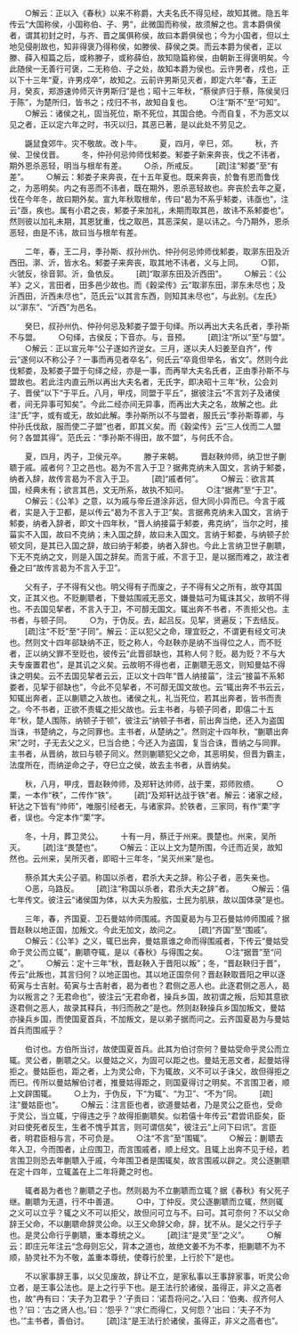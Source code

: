 <!-- { "loadSidebar": true } -->
　　○解云：正以入《春秋》以来不称爵，大夫名氏不得见经，故知其微。隐五年传云“大国称侯，小国称伯、子、男”，此微国而称侯，故须解之也。言本爵俱侯者，谓其初封之时，与齐、晋之属俱称侯，故曰本爵俱侯也；今为小国者，但以土地见侵削故也，知非得褒乃得称侯，如滕侯、薛侯之类。而云本爵为侯者，正以滕、薛入桓篇之后，或称滕子，或称薛伯，故知隐篇称侯，由朝新王得褒明矣。今此随侯一无善行可褒，二无称伯、子之处，故知本爵为侯也。云许男者，戍也，正以下十三年“夏，许男戍卒”，故知之。云前许男斯见灭者，即定六年“春，王正月，癸亥，郑游速帅师灭许男斯归”是也；昭十三年秋，“蔡侯庐归于蔡，陈侯吴归于陈”，为楚所归，皆书之；戍归不书，故知自复也。
　　○注“斯不”至“可知”。
　　○解云：诸侯之礼，固当死位，斯不死位，其国合绝。今而自复，不为恶文以见之者，正以定六年之时，书灭以归，其恶已著，是以此处不劳见之。

　　鼷鼠食郊牛。灾不敬故。改卜牛。
　　夏，四月，辛巳，郊。
　　秋，齐侯、卫侯伐晋。
　　冬，仲孙何忌帅师伐邾娄。邾娄子新来奔丧，伐之不讳者，期外恩杀恶轻，明当与根牟有差。
　　○杀，所戒反。
　　[疏]注“邾娄”至“有差”。
　　○解云：邾娄子来奔丧，在十五年夏也。既来奔丧，於鲁有恩而鲁伐之，为恶明矣。内之有恶而不讳者，既在期外，恩杀恶轻故也。奔丧於去年之夏，伐在今年冬，故曰期外矣。宣九年秋取根牟，传曰“曷为不系乎邾娄，讳亟也”，注云“亟，疾也。属有小君之丧，邾娄子来加礼，未期而取其邑，故讳不系邾娄也”。然则彼以加礼未期，其恩犹重，伐之取邑，其恶深矣，是以讳之。今乃期外，恩杀恶轻，由是不讳，故曰当与根牟有差。

　　二年，春，王二月，季孙斯、叔孙州仇、仲孙何忌帅师伐邾娄，取漷东田及沂西田。漷、沂，皆水名。邾娄子来奔丧，取其地不讳者，义与上同。
　　○郭，火虢反，徐音郭。沂，鱼依反。
　　[疏]“取漷东田及沂西田”。
　　○解云：《公羊》之义，言田者，田多邑少故也。而《穀梁传》云“取漷东田，漷东未尽也；及沂西田，沂西未尽也”，范氏云“以其言东西，则知其未尽也”，与此别。《左氏》以“漷东”、“沂西”为邑名。

　　癸巳，叔孙州仇、仲孙何忌及邾娄子盟于句绎。所以再出大夫名氏者，季孙斯不与盟。
　　○句绎，古侯反；下音亦。与，音预。
　　[疏]注“所以”至“与盟”。
　　○解云：正以宣元年“公子遂如齐逆女。三月，遂以夫人妇姜至自齐”，传云“遂何以不称公子？一事而再见者卒名”，何氏云“卒竟但举名，省文”。然则今此伐邾娄，及邾娄子盟于句绎之经，亦是一事，而再举大夫名氏者，正由季孙斯不与盟故也。若此注内直云所以再出大夫名者，无氏字，即决昭十三年“秋，公会刘子、晋侯”以下“于平丘。八月，甲戍，同盟于平丘”，据彼注云“不言刘子及诸侯者，间无异事可知矣”。今此二经亦间无异事，而再出大夫之名，故解之也。此注“氏”字，或有或无，故如此解。季孙斯所以不与盟者，服氏云“季孙斯尊卿，与仲孙氏伐敌，服而使二子盟”也者，即其义矣。而《穀梁传》云“三人伐而二人盟何？各盟其得”。范氏云：“季孙斯不得田，故不盟”，与何氏不合。

　　夏，四月，丙子，卫侯元卒。
　　滕子来朝。
　　晋赵鞅帅师，纳卫世子蒯聩于戚。戚者何？卫之邑也。曷为不言入于卫？据弗克纳未入国文，言纳于邾娄，纳者入辞，故传言曷为不言入于卫。
　　[疏]“戚者何”。
　　○解云：欲言其国，经典未有；欲言其邑，文无所系，故执不知问。
　　○注“据弗”至“于卫”。
　　○解云：《公羊》之意，以为戚与帝丘道涂非远，但大同小异而已。今言于戚者，实是入于卫都，是以传云“曷为不言入于卫”矣。言据弗克纳未入国文，言纳于邾娄，纳者入辞者，即文十四年秋，“晋人纳接菑于邾娄，弗克纳”，当尔之时，接菑实不入国，故曰不克纳；未入国之辞，故曰未入国文。言纳于邾娄，与纳顿子於顿文同，是其已入国之辞，故曰纳于邾娄，纳者入辞也。今此上言纳卫世子蒯聩，下无不克纳之文，则是入国之辞矣。而言于戚，不言于卫，是以据而难之，故注者叠之曰“故传言曷为不言入于卫”。

　　父有子，子不得有父也。明父得有子而废之，子不得有父之所有，故夺其国文，正其义也。不贬蒯聩者，下曼姑围戚无恶文，嫌曼姑可为辄诛其父，故明不得也。不去国见挈者，不言入于卫，不可醇无国文。辄出奔不书者，不责拒父也。主书者，与顿子同。
　　○为，于伪反。去，起吕反。见挈，贤遍反；下去结反。
　　[疏]注“不贬”至“子同”。解云：正以犯父之命，理宜贬之，不谓更有经文可决也。然则文十四年郤缺纳不正，贬之称人，今赵鞅亦是纳不当得位之人，而不贬者，正以纳父罪不至贬也，彼传云“此晋郤缺也，其称人何？贬。曷为贬？不与大夫专废置君也”，是其讥之义矣。云故明不得也者，正蒯聩无恶文，则知曼姑不得诛之明矣。云不去国见挈者云云，正以文十四年“晋人纳接菑”，注云“接菑不系邾娄者，见挈于郤缺也”，今此不见挈者，不可醇无国文故也。云“辄出奔不书云云，知辄出奔者，正以蒯聩之入故也。诸侯之礼，礼当死位，若其出奔者，皆书而责之。今不书者，正欲不责辄之拒父故也。云主书者，与顿子同者，即僖二十五年“秋，楚人围陈，纳顿子于顿”，彼注云“纳顿子书者，前出奔当绝，还入为盗国当诛，书楚纳之，与之同罪也。主书者，从楚纳之”。然则定十四年秋，“蒯聩出奔宋”之时，子无去父之义，巳当合绝；今还入为盗国，复当合诛，晋纳之与同罪。主书者，从晋纳，故曰与顿子同义。然则蒯聩犯父之命，其恶明矣，但晋为霸主，法度所在，而纳逆命之子，夺巳立之侯，故去主书者，从晋纳矣。

　　秋，八月，甲戌，晋赵鞅帅师，及郑轩达帅师，战于栗，郑师败缋。
　　○栗，一本作“秩”，二传作“铁”。
　　[疏]“及郑轩达战于铁”者。解云：诸家之经，轩达之下皆有“帅师”，唯服引经者无，与诸家异。於铁者，三家同，有作“栗”字者，误也。今定本作“栗”字。

　　冬，十月，葬卫灵公。
　　十有一月，蔡迁于州来。畏楚也。州来，吴所灭。
　　[疏]注“畏楚也”。
　　○解云：正以上文为楚所围，今迁而近吴，故知然也。云州来，吴所灭者，即昭十三年冬，“吴灭州来”是也。

　　蔡杀其大夫公子驷。称国以杀者，君杀大夫之辞。称公子者，恶失亲也。
　　○恶，乌路反。
　　[疏]注“称国以杀者，君杀大夫之辞”者。
　　○解云：僖七年传文。彼注云“诸侯国为体，以大夫为股肱，士民为肌肤，故以国体录”是也。

　　三年，春，齐国夏、卫石曼姑帅师围戚。齐国夏曷为与卫石曼姑帅师围戚？据晋赵鞅以地正国，加叛文。今此无加文，故问之。
　　[疏]“齐国”至“围戚”。
　　○解云：《公羊》之义，辄巳出奔，曼姑禀谁之命而得围戚者，下传云“曼姑受命于灵公而立辄”，蒯聩夺辄，是以《春秋》与得围之矣。
　　○注“据晋”至“问之”。
　　○解云：定十三年“秋，晋赵鞅入于晋阳以叛”；冬，“晋赵鞅归于晋”，传云“此叛也，其言归何？以地正国也。其以地正国奈何？晋赵鞅取晋阳之甲以逐荀寅与士吉射。荀寅与士吉射者，曷为者也？君侧之恶人也。此逐君侧之恶人，曷为以叛言之？无君命也”，彼注云“无君命者，操兵乡国，故初谓之叛，后知其意欲逐君侧之恶人，故录其释兵，书归而赦之”是也。然则赵鞅操兵乡国加叛文，曼姑亦操兵乡国，而使国夏首兵，不加叛文，是以弟子据而问之。云齐国夏曷为与曼姑首兵而围戚乎？

　　伯讨也。方伯所当讨，故使国夏首兵。此其为伯讨奈何？曼姑受命乎灵公而立辄。灵公者，蒯聩之父。以曼姑之义，为固可以距之也。曼姑无恶文者，起曼姑得拒之。曼姑臣也，距之者，上为灵公命，下为辄故，义不可以子诛父，故但得拒之而巳。传所以曼姑解伯讨者，推曼姑得距之，则国夏得讨之明矣。不言围卫者，顺上文辟围辄。
　　○上为，于伪反，下“为辄”、“为卫”、“不为”同。
　　[疏]注“曼姑臣也”。
　　○解云：注言臣也者，欲道曼姑者，乃是灵公之臣也，受命于灵公，当立辄，宁得违之乎？故得拒蒯聩矣。似若僖十年传云“君尝讯臣矣，臣对曰使死者反生，生者不愧乎其言，则可谓信矣”，彼注云“上问下曰讯”。言臣者，明君臣相与言，不可负是。
　　○注“不言”至“围辄”。
　　○解云：蒯聩去年入卫，今而围者，止应围卫，而言围戚者，顺上经文。且辄上出奔不见于经，若言围卫则恐去年蒯聩入于戚，今年围卫者是围辄矣，故言围戚以辟之。灵公逐蒯聩在定十四年，立辄盖在上二年将薨之时也。

　　辄者曷为者也？蒯聩之子也。然则曷为不立蒯聩而立辄？据《春秋》有父死子继。蒯聩为无道，行不中善道。
　　○中，丁仲反。灵公逐蒯聩而立辄，然则辄之义可以立乎？辄之义不可以拒父，故但问可立与不。曰可。其可奈何？不以父命辞王父命，不以蒯聩命辞灵公命。以王父命辞父命，辞，犹不从。是父之行乎子也。是灵公命行乎蒯聩，重本尊统之义。
　　[疏]注“是灵”至“之义”。
　　○解云：即庄元年注云“念母则忘父，背本之道也，故绝文姜不为不孝，拒蒯聩不为不顺，胁灵社不为不敬，盖重本尊统，使尊行於里，上行於下”是也。

　　不以家事辞王事，以父见废故，辞让不立，是家私事以王事辞家事，听灵公命立者，是王事公法也。是上之行乎下也。是王法行於诸侯，虽得正，非义之高者也，故“冉有曰：‘夫子为卫君乎？’子贡曰：‘诺吾将问之。’入曰：‘伯夷、叔齐何人也？’曰：‘古之贤人也。’曰：‘怨乎？’‘求仁而得仁，又何怨？’出曰：‘夫子不为也。’”主书者，善伯讨。
　　[疏]注“是王法行於诸侯，虽得正，非义之高者也”。
